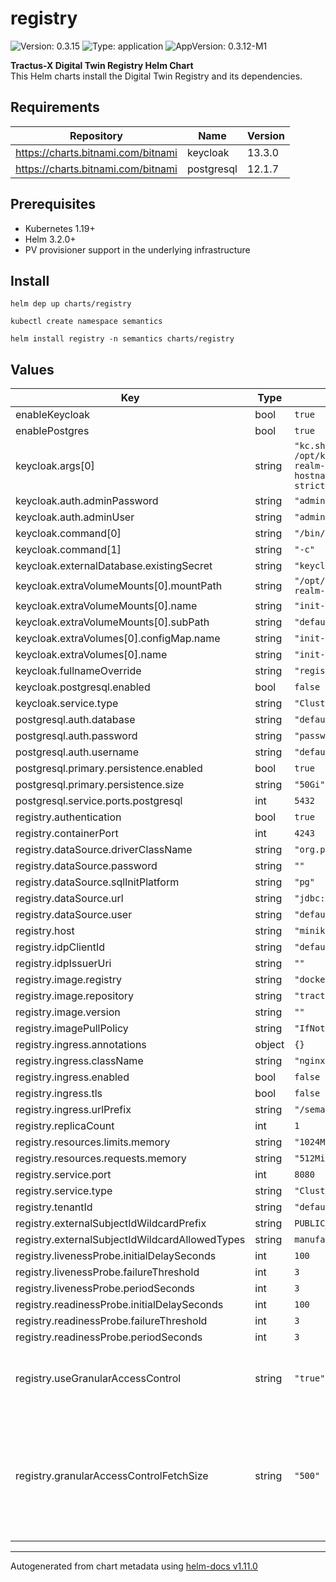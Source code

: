 # registry

![Version: 0.3.15](https://img.shields.io/badge/Version-0.3.15-informational?style=flat-square) ![Type: application](https://img.shields.io/badge/Type-application-informational?style=flat-square) ![AppVersion: 0.3.12-M1](https://img.shields.io/badge/AppVersion-0.3.12--M1-informational?style=flat-square)

**Tractus-X Digital Twin Registry Helm Chart**<br/>
This Helm charts install the Digital Twin Registry and its dependencies.

## Requirements

| Repository | Name | Version |
|------------|------|---------|
| https://charts.bitnami.com/bitnami | keycloak | 13.3.0 |
| https://charts.bitnami.com/bitnami | postgresql | 12.1.7 |

## Prerequisites
- Kubernetes 1.19+
- Helm 3.2.0+
- PV provisioner support in the underlying infrastructure

## Install
```
helm dep up charts/registry

kubectl create namespace semantics

helm install registry -n semantics charts/registry

```


## Values

| Key                                            | Type   | Default                                                                                                                                                        | Description                                                                                 |
|------------------------------------------------|--------|----------------------------------------------------------------------------------------------------------------------------------------------------------------|---------------------------------------------------------------------------------------------|
| enableKeycloak                                 | bool   | `true`                                                                                                                                                         |                                                                                             |
| enablePostgres                                 | bool   | `true`                                                                                                                                                         |                                                                                             |
| keycloak.args[0]                               | string | `"kc.sh import --file /opt/keycloak/data/import/default-realm-import.json; kc.sh start-dev --hostname=registry-keycloak --hostname-strict=false --proxy=edge"` |                                                                                             |
| keycloak.auth.adminPassword                    | string | `"admin"`                                                                                                                                                      |                                                                                             |
| keycloak.auth.adminUser                        | string | `"admin"`                                                                                                                                                      |                                                                                             |
| keycloak.command[0]                            | string | `"/bin/sh"`                                                                                                                                                    |                                                                                             |
| keycloak.command[1]                            | string | `"-c"`                                                                                                                                                         |                                                                                             |
| keycloak.externalDatabase.existingSecret       | string | `"keycloak-database-credentials"`                                                                                                                              |                                                                                             |
| keycloak.extraVolumeMounts[0].mountPath        | string | `"/opt/keycloak/data/import/default-realm-import.json"`                                                                                                        |                                                                                             |
| keycloak.extraVolumeMounts[0].name             | string | `"init-script-vol"`                                                                                                                                            |                                                                                             |
| keycloak.extraVolumeMounts[0].subPath          | string | `"default-realm-import.json"`                                                                                                                                  |                                                                                             |
| keycloak.extraVolumes[0].configMap.name        | string | `"init-script-vol"`                                                                                                                                            |                                                                                             |
| keycloak.extraVolumes[0].name                  | string | `"init-script-vol"`                                                                                                                                            |                                                                                             |
| keycloak.fullnameOverride                      | string | `"registry-keycloak"`                                                                                                                                          |                                                                                             |
| keycloak.postgresql.enabled                    | bool   | `false`                                                                                                                                                        |                                                                                             |
| keycloak.service.type                          | string | `"ClusterIP"`                                                                                                                                                  |                                                                                             |
| postgresql.auth.database                       | string | `"default-database"`                                                                                                                                           |                                                                                             |
| postgresql.auth.password                       | string | `"password"`                                                                                                                                                   |                                                                                             |
| postgresql.auth.username                       | string | `"default-user"`                                                                                                                                               |                                                                                             |
| postgresql.primary.persistence.enabled         | bool   | `true`                                                                                                                                                         |                                                                                             |
| postgresql.primary.persistence.size            | string | `"50Gi"`                                                                                                                                                       |                                                                                             |
| postgresql.service.ports.postgresql            | int    | `5432`                                                                                                                                                         |                                                                                             |
| registry.authentication                        | bool   | `true`                                                                                                                                                         |                                                                                             |
| registry.containerPort                         | int    | `4243`                                                                                                                                                         |                                                                                             |
| registry.dataSource.driverClassName            | string | `"org.postgresql.Driver"`                                                                                                                                      |                                                                                             |
| registry.dataSource.password                   | string | `""`                                                                                                                                                           |                                                                                             |
| registry.dataSource.sqlInitPlatform            | string | `"pg"`                                                                                                                                                         |                                                                                             |
| registry.dataSource.url                        | string | `"jdbc:postgresql://database:5432"`                                                                                                                            |                                                                                             |
| registry.dataSource.user                       | string | `"default-user"`                                                                                                                                               |                                                                                             |
| registry.host                                  | string | `"minikube"`                                                                                                                                                   |                                                                                             |
| registry.idpClientId                           | string | `"default-client"`                                                                                                                                             |                                                                                             |
| registry.idpIssuerUri                          | string | `""`                                                                                                                                                           |                                                                                             |
| registry.image.registry                        | string | `"docker.io"`                                                                                                                                                  |                                                                                             |
| registry.image.repository                      | string | `"tractusx/sldt-digital-twin-registry"`                                                                                                                        |                                                                                             |
| registry.image.version                         | string | `""`                                                                                                                                                           |                                                                                             |
| registry.imagePullPolicy                       | string | `"IfNotPresent"`                                                                                                                                               |                                                                                             |
| registry.ingress.annotations                   | object | `{}`                                                                                                                                                           |                                                                                             |
| registry.ingress.className                     | string | `"nginx"`                                                                                                                                                      |                                                                                             |
| registry.ingress.enabled                       | bool   | `false`                                                                                                                                                        |                                                                                             |
| registry.ingress.tls                           | bool   | `false`                                                                                                                                                        |                                                                                             |
| registry.ingress.urlPrefix                     | string | `"/semantics/registry"`                                                                                                                                        |                                                                                             |
| registry.replicaCount                          | int    | `1`                                                                                                                                                            |                                                                                             |
| registry.resources.limits.memory               | string | `"1024Mi"`                                                                                                                                                     |                                                                                             |
| registry.resources.requests.memory             | string | `"512Mi"`                                                                                                                                                      |                                                                                             |
| registry.service.port                          | int    | `8080`                                                                                                                                                         |                                                                                             |
| registry.service.type                          | string | `"ClusterIP"`                                                                                                                                                  |                                                                                             |
| registry.tenantId                              | string | `"default-tenant"`                                                                                                                                             |                                                                                             |
| registry.externalSubjectIdWildcardPrefix       | string | `PUBLIC_READABLE`                                                                                                                                              |                                                                                             |
| registry.externalSubjectIdWildcardAllowedTypes | string | `manufacturerPartId,assetLifecyclePhase`                                                                                                                       |                                                                                             |
| registry.livenessProbe.initialDelaySeconds     | int    | `100`                                                                                                                                                          |                                                                                             |
| registry.livenessProbe.failureThreshold        | int    | `3`                                                                                                                                                            |                                                                                             |
| registry.livenessProbe.periodSeconds           | int    | `3`                                                                                                                                                            |                                                                                             |
| registry.readinessProbe.initialDelaySeconds    | int    | `100`                                                                                                                                                          |                                                                                             |
| registry.readinessProbe.failureThreshold       | int    | `3`                                                                                                                                                            |                                                                                             |
| registry.readinessProbe.periodSeconds          | int    | `3`                                                                                                                                                            |                                                                                             |
| registry.useGranularAccessControl              | string | `"true"`                                                                                                                                                       | Turns the granular access control on/off.                                                   |
| registry.granularAccessControlFetchSize        | string | `"500"`                                                                                                                                                        | Defines how many records should be fetched in one query when using granular access control. |

----------------------------------------------
Autogenerated from chart metadata using [helm-docs v1.11.0](https://github.com/norwoodj/helm-docs/releases/v1.11.0)
